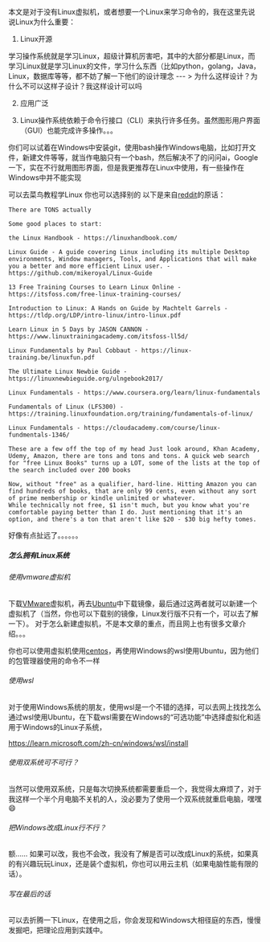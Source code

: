 本文是对于没有Linux虚拟机，或者想要一个Linux来学习命令的，我在这里先说说Linux为什么重要：

1. Linux开源

学习操作系统就是学习Linux，超级计算机厉害吧，其中的大部分都是Linux，而学习Linux就是学习Linux的文件，学习什么东西（比如python，golang，Java，Linux，数据库等等，都不妨了解一下他们的设计理念 --- > 为什么这样设计？为什么不可以这样子设计？我这样设计可以吗


2. 应用广泛

3. Linux操作系统依赖于命令行接口（CLI）来执行许多任务。虽然图形用户界面（GUI）也能完成许多操作。。。

你们可以试着在Windows中安装git，使用bash操作Windows电脑，比如打开文件，新建文件等等，就当作电脑只有一个bash，然后解决不了的问问ai，Google 一下，实在不行就用图形界面，但是我更推荐在Linux中使用，有一些操作在Windows中并不能实现


可以去菜鸟教程学Linux
你也可以选择别的
以下是来自[reddit](https://www.reddit.com/r/linuxquestions/comments/125dn50/a_good_guide_to_learn_linux_from_zero/?rdt=41138)的原话：
```
There are TONS actually

Some good places to start:

the Linux Handbook - https://linuxhandbook.com/

Linux Guide - A guide covering Linux including its multiple Desktop environments, Window managers, Tools, and Applications that will make you a better and more efficient Linux user. - https://github.com/mikeroyal/Linux-Guide

13 Free Training Courses to Learn Linux Online - https://itsfoss.com/free-linux-training-courses/

Introduction to Linux: A Hands on Guide by Machtelt Garrels - https://tldp.org/LDP/intro-linux/intro-linux.pdf

Learn Linux in 5 Days by JASON CANNON - https://www.linuxtrainingacademy.com/itsfoss-ll5d/

Linux Fundamentals by Paul Cobbaut - https://linux-training.be/linuxfun.pdf

The Ultimate Linux Newbie Guide - https://linuxnewbieguide.org/ulngebook2017/

Linux Fundamentals - https://www.coursera.org/learn/linux-fundamentals

Fundamentals of Linux (LFS300) - https://training.linuxfoundation.org/training/fundamentals-of-linux/

Linux Fundamentals - https://cloudacademy.com/course/linux-fundmentals-1346/

These are a few off the top of my head Just look around, Khan Academy, Udemy, Amazon, there are tons and tons and tons. A quick web search for "free Linux Books" turns up a LOT, some of the lists at the top of the search included over 200 books

Now, without "free" as a qualifier, hard-line. Hitting Amazon you can find hundreds of books, that are only 99 cents, even without any sort of prime membership or kindle unlimited or whatever.
While technically not free, $1 isn't much, but you know what you're comfortable paying better than I do. Just mentioning that it's an option, and there's a ton that aren't like $20 - $30 big hefty tomes.
```


好像有点扯远了。。。。。。

##### 怎么拥有Linux系统

###### 使用vmware虚拟机
下载[VMware](https://www.vmware.com/)虚拟机，再去[Ubuntu](https://ubuntu.com/)中下载镜像，最后通过这两者就可以新建一个虚拟机了（当然，你也可以下载别的镜像，Linux发行版不只有一个，可以去了解一下）。
对于怎么新建虚拟机，不是本文章的重点，而且网上也有很多文章介绍。。。

你也可以使用虚拟机使用[centos](https://www.centos.org/)，再使用Windows的wsl使用Ubuntu，因为他们的包管理器使用的命令不一样


###### 使用wsl
对于使用Windows系统的朋友，使用wsl是一个不错的选择，可以去网上找找怎么通过wsl使用Ubuntu，在下载wsl需要在Windows的“可选功能”中选择虚拟化和适用于Windows的Linux子系统，

https://learn.microsoft.com/zh-cn/windows/wsl/install

###### 使用双系统可不可行？
当然可以使用双系统，只是每次切换系统都需要重启一个，我觉得太麻烦了，对于我这样一个半个月电脑不关机的人，没必要为了使用一个双系统就重启电脑，嘿嘿😄

###### 把Windows改成Linux行不行？
额……
如果可以改，我也不会改，我没有了解是否可以改成Linux的系统，如果真的有兴趣玩玩Linux，还是装个虚拟机，你也可以用云主机（如果电脑性能有限的话）。

###### 写在最后的话
可以去折腾一下Linux，在使用之后，你会发现和Windows大相径庭的东西，慢慢发掘吧，把理论应用到实践中。


